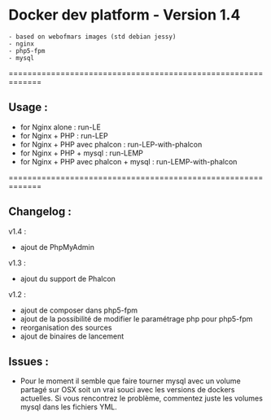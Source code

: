 Docker dev platform - Version 1.4
=============================================================

	- based on webofmars images (std debian jessy)
	- nginx
    - php5-fpm
	- mysql

=============================================================
## Usage :

- for Nginx alone                      : run-LE
- for Nginx + PHP                      : run-LEP
- for Nginx + PHP avec phalcon         : run-LEP-with-phalcon
- for Nginx + PHP + mysql              : run-LEMP
- for Nginx + PHP avec phalcon + mysql : run-LEMP-with-phalcon

=============================================================
## Changelog :

v1.4 :
- ajout de PhpMyAdmin

v1.3 :
- ajout du support de Phalcon

v1.2 :
- ajout de composer dans php5-fpm
- ajout de la possibilité de modifier le paramétrage php pour php5-fpm
- reorganisation des sources
- ajout de binaires de lancement

## Issues :

- Pour le moment il semble que faire tourner mysql avec un volume partagé sur OSX soit un vrai souci avec les versions de dockers actuelles. Si vous rencontrez le problème, commentez juste les volumes mysql dans les fichiers YML.
